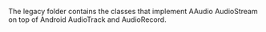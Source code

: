 The legacy folder contains the classes that implement AAudio AudioStream on top of
Android AudioTrack and AudioRecord.
